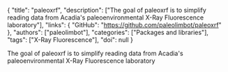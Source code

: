 {
  "title": "paleoxrf",
  "description": ["The goal of paleoxrf is to simplify reading data from Acadia's paleoenvironmental X-Ray Fluorescence laboratory"],
  "links": {
    "GitHub": "https://github.com/paleolimbot/paleoxrf"
  },
  "authors": ["paleolimbot"],
  "categories": ["Packages and libraries"],
  "tags": ["X-Ray Fluorescence"],
  "doi": null
}

<!-- Generated by csv2md.R – do not edit by hand -->

The goal of paleoxrf is to simplify reading data from Acadia's paleoenvironmental X-Ray Fluorescence laboratory